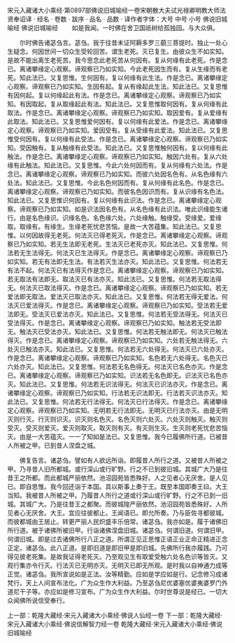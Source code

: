 宋元入藏诸大小乘经·第0897部佛说旧城喻经一卷宋朝散大夫试光禄卿明教大师法贤奉诏译
· 经名 · 卷数 · 跋序
· 品名 · 品数 · 译作者字体：大号 中号 小号
佛说旧城喻经
佛说旧城喻经
　　如是我闻。一时佛在舍卫国祇树给孤独园。与大众俱。

　　尔时佛告诸苾刍言。苾刍。我于往昔未证阿耨多罗三藐三菩提时。独止一处心生疑念。何因世间一切众生受轮回苦。谓生老死。灭已复生。由彼众生不如实知。是故不能出离生老死苦。我今思念此老死苦从何因有。复从何缘有此老死。作是念已。离诸攀缘定心观察。谛观察已乃如实知。今此老死因生而有。复从生缘而有老死。知此法已。又复思惟。生何因有。复以何缘有此生法。作是念已。离诸攀缘定心观察。谛观察已乃如实知。生因有起。复从有缘起此生法。知此法已。又复思惟有因何起。复以何缘起此有法。作是念已。离诸攀缘定心观察。谛观察已乃如实知。有因取起。复从取缘起此有法。知此法已。又复思惟取何因有。复从何缘有此取法。作是念已。离诸攀缘定心观察。谛观察已乃如实知。取因爱有。复从爱缘有此取法。知此法已。又复思惟爱何因有。复以何缘有此爱法。作是念已。离诸攀缘定心观察。谛观察已乃如实知。爱因受有。复从受缘有此爱法。知此法已。又复思惟受何因有。复以何缘有此受法。作是念已。离诸攀缘定心观察。谛观察已乃如实知。受因触有。复从触缘有此受法。知此法已。又复思惟触何因有。复以何缘有此触法。作是念已。离诸攀缘定心观察。谛观察已乃如实知。触因六处有。复从六处缘有此触法。知此法已。又复思惟。今此六处何因而有。复从何缘有六处法。作是念已。离诸攀缘定心观察。谛观察已乃如实知。而彼六处因名色有。从名色缘有六处法。知此法已。又复思惟。今此名色何因而有。复从何缘有此名色。作是念已。离诸攀缘定心观察。谛观察已乃如实知。而彼名色因识而有。复从识缘有名色法。知此法已。又复思惟识何因有。复以何缘有此识法。作是念已。离诸攀缘定心观察。谛观察已乃如实知。如是识法因名色有。从名色缘有此识法。唯此识缘能生诸行。由是名色缘识。识缘名色。名色缘六处。六处缘触。触缘受。受缘爱。爱缘取。取缘有。有缘生。生缘老死忧悲苦恼。是故一大苦蕴集。知此法已。又复思惟。以何因故得无老死。何法灭已得老死灭。作是念已。离诸攀缘定心观察。谛观察已乃如实知。若无生法即无老死。生法灭已老死亦灭。知此法已。又复思惟。何法若无生法得无。何法灭已生法得灭。作是念已。离诸攀缘定心观察。谛观察已乃如实知。若无有法即无生法。有法若灭生法亦灭。知此法已。又复思惟。何法若无有法不起。何法灭已有法得灭作是念已。离诸攀缘定心观察。谛观察已乃如实知。若无取法有法即无。取法灭已有法亦灭。知此法已。又复思惟。何法若无取法得无。何法灭已取法得灭。作是念已。离诸攀缘定心观察。谛观察已乃如实知。若无爱法即无取法。爱法灭已取法亦灭。知此法已。又复思惟。何法若无得无爱法。何法灭已爱法得灭。作是念已。离诸攀缘定心观察。谛观察已乃如实知。受法若无爱法即无。受法灭已爱法亦灭。知此法已。又复思惟。何法若无受法得无。何法灭已受法得灭。作是念已。离诸攀缘定心观察。谛观察已乃如实知。触法若无受法即无。触法灭已受法亦灭。知此法已。又复思惟。何法若无触法即无。何法灭已触法得灭。作是念已。离诸攀缘定心观察。谛观察已乃如实知。六处若无触法得无。六处灭已触法亦灭。知此法已。又复思惟。何法若无六处得无。何法灭已六处亦灭。作是念已。离诸攀缘定心观察。谛观察已乃如实知。名色若无六处得无。名色灭已六处亦灭。知此法已。又复思惟。何法若无名色得无。何法灭已名色亦灭。作是念已。离诸攀缘定心观察。谛观察已乃如实知。识法若无名色即无。识法灭已名色亦灭。知此法已。又复思惟。何法若无识法得无。何法灭已识法亦灭。作是念已。离诸攀缘定心观察。谛观察已乃如实知。行法若无识法即无。行法若灭识法亦灭。知此法已。又复思惟。何法若无行法得无。何法灭已行法得灭。作是念已。离诸攀缘定心观察。谛观察已乃如实知。无明若无行法即无。无明灭已行法亦灭。由是无明灭则行灭。行灭则识灭。识灭则名色灭。名色灭则六处灭。六处灭则触灭。触灭则受灭。受灭则爱灭。爱灭则取灭。取灭则有灭。有灭则生灭。生灭则老死忧悲苦恼灭。由是一大苦蕴灭。一一了知如是法已。又复思惟。我今已履佛所行道。已被昔人所被之甲。已到昔人涅盘之城。

　　佛复告言。诸苾刍。譬如有人欲远所诣。即履昔人所行之道。又被昔人所被之甲。乃寻昔人旧所都城。或行深山或行旷野。行之不已到彼旧城。其城广大乃是往昔王之所都。而此都城严丽依然。池沼园苑皆悉殊好。人之见者心无厌舍。是人见已。即自思惟。我今回还诣于本国。具以斯事上奏于王。既至本国即奏王曰。大王当知。我被昔人所被之甲。乃履昔人所行之道或行深山或行旷野。行之不已到一旧城。其城广大。乃是往昔王之都聚。而彼城隍严丽依然。池沼园苑皆悉殊好。人所见者心无厌舍。大王。宜应往彼都止。王闻语已。即允所奏。乃与臣佐寻都彼城。而彼都城由王居止。转更严丽人民炽盛丰乐倍常。诸苾刍。我亦如是。履于诸佛旧所行道。被于诸佛所被旧甲。行诣诸佛涅盘旧城。诸苾刍。何谓旧道。何谓旧甲。何谓旧城。即是过去诸佛所行八正之道。所谓正见正思惟正语正业正命正精进正念正定。诸苾刍。此八正道。是即旧道是即旧甲是即旧城。先佛所行我亦履践。乃可得见彼老死集。是故我证得老死灭。乃至观见生有取爱受触六处名色识等皆灭。又观行集亦令行灭。行法灭已无明亦灭。无明灭已即无所观。是时我以自神通力成等正觉。诸苾刍。我所宣说如是正法。汝等精勤。应如是学应如是行。记念修习成诸梵行。天上人间宣布法化。广为众生作大利益。乃至苾刍尼优婆塞优婆夷婆罗门外道尼干子等。亦应如是修习宣布。广为众生作大利益。尔时世尊说是经已。一切大众闻佛所说信受奉行。

上一部：乾隆大藏经·宋元入藏诸大小乘经·佛说人仙经一卷
下一部：乾隆大藏经·宋元入藏诸大小乘经·佛说信解智力经一卷
乾隆大藏经·宋元入藏诸大小乘经·佛说旧城喻经